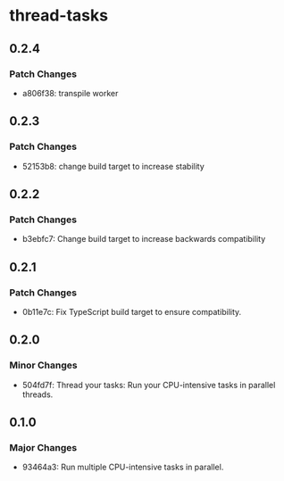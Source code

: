 # thread-tasks

## 0.2.4

### Patch Changes

- a806f38: transpile worker

## 0.2.3

### Patch Changes

- 52153b8: change build target to increase stability

## 0.2.2

### Patch Changes

- b3ebfc7: Change build target to increase backwards compatibility

## 0.2.1

### Patch Changes

- 0b11e7c: Fix TypeScript build target to ensure compatibility.

## 0.2.0

### Minor Changes

- 504fd7f: Thread your tasks: Run your CPU-intensive tasks in parallel threads.

## 0.1.0

### Major Changes

- 93464a3: Run multiple CPU-intensive tasks in parallel.
